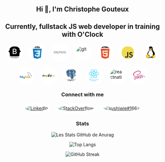 <style>
.language_container, .contact_container {
    display: flex;
    justify-content: center;
    flex-wrap: wrap;
    gap: 1rem;
}
.language_container img, .contact_container img {
    width: 40px;
    height: 40px;
    background-color: white;
    padding: 0.5rem;
    border-radius: 50%
}
.contact_container img {
    width: 40px;
    height: 30px;
}
.stats_container {
    text-align: center
}
</style>

## <center>Hi 👋, I'm Christophe Gouteux
## <center>Currently, fullstack JS web developer in training with O'Clock


<div style="display: flex;
    justify-content: center;
    flex-wrap: wrap;
    gap: 1rem;">
<img style="width: 40px;
    height: 40px;
    background-color: white;
    padding: 0.5rem;
    border-radius: 50%" src="https://raw.githubusercontent.com/devicons/devicon/master/icons/bootstrap/bootstrap-plain-wordmark.svg" alt="bootstrap"/>
<img style="width: 40px;
    height: 40px;
    background-color: white;
    padding: 0.5rem;
    border-radius: 50%" src="https://raw.githubusercontent.com/devicons/devicon/master/icons/css3/css3-original-wordmark.svg" alt="css3"/>
<img style="width: 40px;
    height: 40px;
    background-color: white;
    padding: 0.5rem;
    border-radius: 50%" src="https://raw.githubusercontent.com/devicons/devicon/master/icons/express/express-original-wordmark.svg" alt="express"/> 
<img style="width: 40px;
    height: 40px;
    background-color: white;
    padding: 0.5rem;
    border-radius: 50%" src="https://www.vectorlogo.zone/logos/git-scm/git-scm-icon.svg" alt="git"/>
<img style="width: 40px;
    height: 40px;
    background-color: white;
    padding: 0.5rem;
    border-radius: 50%" src="https://raw.githubusercontent.com/devicons/devicon/master/icons/html5/html5-original-wordmark.svg" alt="html5"/>
<img style="width: 40px;
    height: 40px;
    background-color: white;
    padding: 0.5rem;
    border-radius: 50%" src="https://raw.githubusercontent.com/devicons/devicon/master/icons/javascript/javascript-original.svg" alt="javascript"/>
<img style="width: 40px;
    height: 40px;
    background-color: white;
    padding: 0.5rem;
    border-radius: 50%" src="https://raw.githubusercontent.com/devicons/devicon/master/icons/linux/linux-original.svg" alt="linux"/>
<img style="width: 40px;
    height: 40px;
    background-color: white;
    padding: 0.5rem;
    border-radius: 50%" src="https://raw.githubusercontent.com/devicons/devicon/master/icons/mysql/mysql-original-wordmark.svg" alt="mysql"/>
<img style="width: 40px;
    height: 40px;
    background-color: white;
    padding: 0.5rem;
    border-radius: 50%" src="https://raw.githubusercontent.com/devicons/devicon/master/icons/nodejs/nodejs-original-wordmark.svg" alt="nodejs"/>
<img style="width: 40px;
    height: 40px;
    background-color: white;
    padding: 0.5rem;
    border-radius: 50%" src="https://raw.githubusercontent.com/devicons/devicon/master/icons/postgresql/postgresql-original-wordmark.svg" alt="postgresql"/>
<img style="width: 40px;
    height: 40px;
    background-color: white;
    padding: 0.5rem;
    border-radius: 50%" src="https://raw.githubusercontent.com/devicons/devicon/master/icons/react/react-original-wordmark.svg" alt="react"/>
<img style="width: 40px;
    height: 40px;
    background-color: white;
    padding: 0.5rem;
    border-radius: 50%" src="https://reactnative.dev/img/header_logo.svg" alt="reactnative"/>
<img style="width: 40px;
    height: 40px;
    background-color: white;
    padding: 0.5rem;
    border-radius: 50%" src="https://raw.githubusercontent.com/devicons/devicon/master/icons/sass/sass-original.svg" alt="sass"/>
</div>

### <center>Connect with me

<div style='display: flex;
    justify-content: center;
    flex-wrap: wrap;
    gap: 1rem;'>
<a href="https://linkedin.com/in/christophe-gouteux-710033257" target="blank"><img style="width: 40px;
    height: 40px;
    background-color: white;
    padding: 0.5rem;
    border-radius: 50%"  src="https://raw.githubusercontent.com/rahuldkjain/github-profile-readme-generator/master/src/images/icons/Social/linked-in-alt.svg" alt="LinkedIn"/></a>
<a href="https://stackoverflow.com/users/19783117" target="blank"><img style="width: 40px;
    height: 40px;
    background-color: white;
    padding: 0.5rem;
    border-radius: 50%"  src="https://raw.githubusercontent.com/rahuldkjain/github-profile-readme-generator/master/src/images/icons/Social/stack-overflow.svg" alt="StackOverflow"/></a>
<a href="https://discord.gg/sushiwie#1662" target="blank"><img style="width: 40px;
    height: 40px;
    background-color: white;
    padding: 0.5rem;
    border-radius: 50%" src="https://raw.githubusercontent.com/rahuldkjain/github-profile-readme-generator/master/src/images/icons/Social/discord.svg" alt="sushiwie#1662"/></a>
</div>


### <center>Stats
<div style='text-align: center'>

![Les Stats GitHub de Anurag](https://github-readme-stats.vercel.app/api?username=gouteuxchristophe&show_icons=true&theme=radical)

![Top Langs](https://github-readme-stats.vercel.app/api/top-langs/?username=gouteuxchristophe&show_icons=true&theme=radical)

![GitHub Streak](https://github-readme-streak-stats.herokuapp.com?user=gouteuxchristophe&theme=dark&hide_border=true&locale=fr)
</div>

